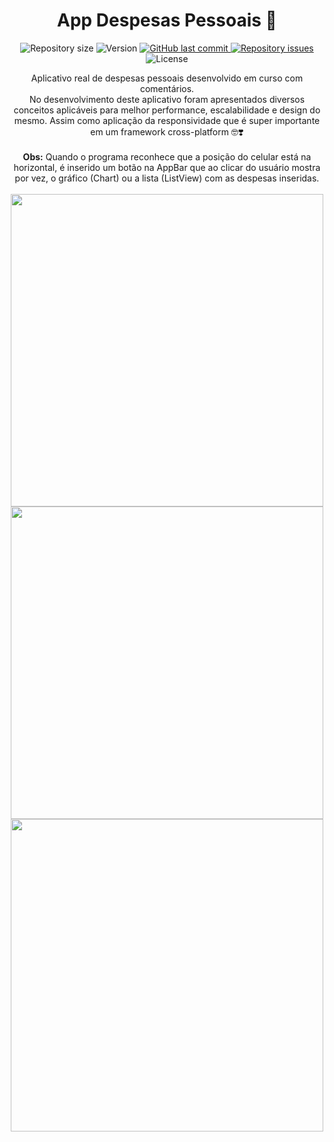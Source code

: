 <h1 align="center">
 App Despesas Pessoais 📱
</h1>

<p align="center">
 
  <img alt="Repository size" src="https://img.shields.io/github/repo-size/AriCamargos/PersonalExpanses">
  
  <img alt="Version" src="https://img.shields.io/badge/version-2.8.1-blue">
  
 

  <a href="https://github.com/AriCamargos/PersonalExpanses">
    <img alt="GitHub last commit" src="https://img.shields.io/github/last-commit/AriCamargos/PersonalExpanses">
  </a>

  <a href="https://github.com/AriCamargos/PersonalExpanses/issues">
    <img alt="Repository issues" src="https://img.shields.io/github/issues/AriCamargos/PersonalExpanses">
  </a>

  <img alt="License" src="https://img.shields.io/badge/license-MIT-brightgreen">
</p>



<p align="center">
Aplicativo real de despesas pessoais desenvolvido em curso com comentários.<br>
No desenvolvimento deste aplicativo foram apresentados diversos conceitos aplicáveis para melhor performance, escalabilidade e design do mesmo.
Assim como aplicação da responsividade que é super importante em um framework cross-platform 🤓❣️ 
<br><br><b>Obs:</b> Quando o programa reconhece que a posição do celular está na horizontal, é inserido um botão na AppBar que ao clicar do usuário mostra por vez, o gráfico (Chart) ou a lista (ListView) com as despesas inseridas.<br><br>


  <img src="https://user-images.githubusercontent.com/86811983/151618705-25e551f8-c297-4c5b-bdf6-64e928b5a6a4.jpeg" width="500" >
  <img src="https://user-images.githubusercontent.com/86811983/151618687-b59eb9ce-d3a3-4d94-bd24-9b93c0dd0205.jpeg" width="500" >
  <img src="https://user-images.githubusercontent.com/86811983/151618694-71f56b25-4e5c-406b-931e-042dfe8736c0.jpeg" width="500" >
  
</p>
